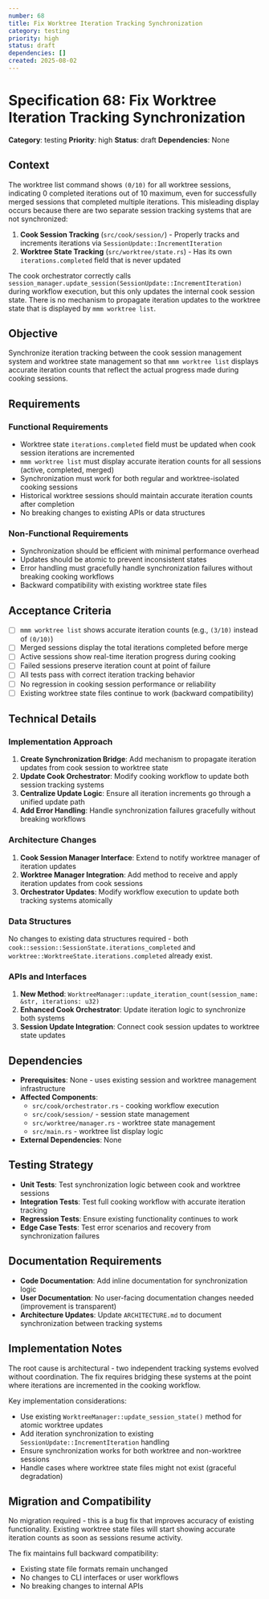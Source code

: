 ```yaml
---
number: 68
title: Fix Worktree Iteration Tracking Synchronization
category: testing
priority: high
status: draft
dependencies: []
created: 2025-08-02
---
```


# Specification 68: Fix Worktree Iteration Tracking Synchronization

**Category**: testing
**Priority**: high
**Status**: draft
**Dependencies**: None

## Context

The worktree list command shows `(0/10)` for all worktree sessions, indicating 0 completed iterations out of 10 maximum, even for successfully merged sessions that completed multiple iterations. This misleading display occurs because there are two separate session tracking systems that are not synchronized:

1. **Cook Session Tracking** (`src/cook/session/`) - Properly tracks and increments iterations via `SessionUpdate::IncrementIteration`
2. **Worktree State Tracking** (`src/worktree/state.rs`) - Has its own `iterations.completed` field that is never updated

The cook orchestrator correctly calls `session_manager.update_session(SessionUpdate::IncrementIteration)` during workflow execution, but this only updates the internal cook session state. There is no mechanism to propagate iteration updates to the worktree state that is displayed by `mmm worktree list`.

## Objective

Synchronize iteration tracking between the cook session management system and worktree state management so that `mmm worktree list` displays accurate iteration counts that reflect the actual progress made during cooking sessions.

## Requirements

### Functional Requirements
- Worktree state `iterations.completed` field must be updated when cook session iterations are incremented
- `mmm worktree list` must display accurate iteration counts for all sessions (active, completed, merged)
- Synchronization must work for both regular and worktree-isolated cooking sessions
- Historical worktree sessions should maintain accurate iteration counts after completion
- No breaking changes to existing APIs or data structures

### Non-Functional Requirements
- Synchronization should be efficient with minimal performance overhead
- Updates should be atomic to prevent inconsistent states
- Error handling must gracefully handle synchronization failures without breaking cooking workflows
- Backward compatibility with existing worktree state files

## Acceptance Criteria

- [ ] `mmm worktree list` shows accurate iteration counts (e.g., `(3/10)` instead of `(0/10)`)
- [ ] Merged sessions display the total iterations completed before merge
- [ ] Active sessions show real-time iteration progress during cooking
- [ ] Failed sessions preserve iteration count at point of failure
- [ ] All tests pass with correct iteration tracking behavior
- [ ] No regression in cooking session performance or reliability
- [ ] Existing worktree state files continue to work (backward compatibility)

## Technical Details

### Implementation Approach

1. **Create Synchronization Bridge**: Add mechanism to propagate iteration updates from cook session to worktree state
2. **Update Cook Orchestrator**: Modify cooking workflow to update both session tracking systems
3. **Centralize Update Logic**: Ensure all iteration increments go through a unified update path
4. **Add Error Handling**: Handle synchronization failures gracefully without breaking workflows

### Architecture Changes

1. **Cook Session Manager Interface**: Extend to notify worktree manager of iteration updates
2. **Worktree Manager Integration**: Add method to receive and apply iteration updates from cook sessions
3. **Orchestrator Updates**: Modify workflow execution to update both tracking systems atomically

### Data Structures

No changes to existing data structures required - both `cook::session::SessionState.iterations_completed` and `worktree::WorktreeState.iterations.completed` already exist.

### APIs and Interfaces

1. **New Method**: `WorktreeManager::update_iteration_count(session_name: &str, iterations: u32)`
2. **Enhanced Cook Orchestrator**: Update iteration logic to synchronize both systems
3. **Session Update Integration**: Connect cook session updates to worktree state updates

## Dependencies

- **Prerequisites**: None - uses existing session and worktree management infrastructure
- **Affected Components**: 
  - `src/cook/orchestrator.rs` - cooking workflow execution
  - `src/cook/session/` - session state management  
  - `src/worktree/manager.rs` - worktree state management
  - `src/main.rs` - worktree list display logic
- **External Dependencies**: None

## Testing Strategy

- **Unit Tests**: Test synchronization logic between cook and worktree sessions
- **Integration Tests**: Test full cooking workflow with accurate iteration tracking
- **Regression Tests**: Ensure existing functionality continues to work
- **Edge Case Tests**: Test error scenarios and recovery from synchronization failures

## Documentation Requirements

- **Code Documentation**: Add inline documentation for synchronization logic
- **User Documentation**: No user-facing documentation changes needed (improvement is transparent)
- **Architecture Updates**: Update `ARCHITECTURE.md` to document synchronization between tracking systems

## Implementation Notes

The root cause is architectural - two independent tracking systems evolved without coordination. The fix requires bridging these systems at the point where iterations are incremented in the cooking workflow.

Key implementation considerations:
- Use existing `WorktreeManager::update_session_state()` method for atomic worktree updates
- Add iteration synchronization to existing `SessionUpdate::IncrementIteration` handling
- Ensure synchronization works for both worktree and non-worktree sessions
- Handle cases where worktree state files might not exist (graceful degradation)

## Migration and Compatibility

No migration required - this is a bug fix that improves accuracy of existing functionality. Existing worktree state files will start showing accurate iteration counts as soon as sessions resume activity.

The fix maintains full backward compatibility:
- Existing state file formats remain unchanged
- No changes to CLI interfaces or user workflows  
- No breaking changes to internal APIs
